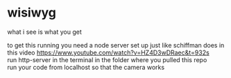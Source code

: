 # wisiwyg
what i see is what you get

to get this running you need a node server set up just like schiffman does in this video https://www.youtube.com/watch?v=HZ4D3wDRaec&t=932s <br>
run http-server in the terminal in the folder where you pulled this repo <br>
run your code from localhost so that the camera works
